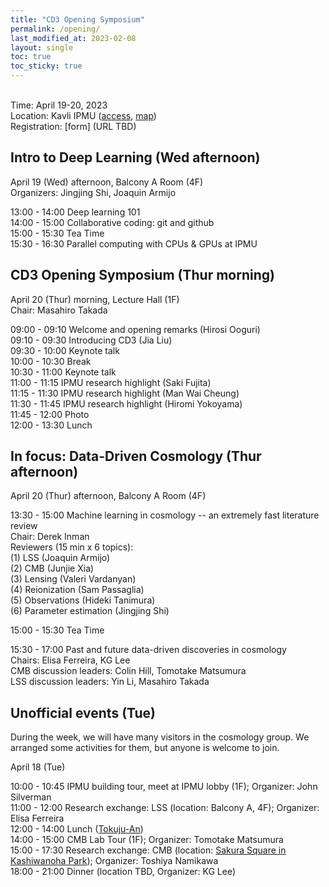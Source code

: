 ```yaml
---
title: "CD3 Opening Symposium"
permalink: /opening/
last_modified_at: 2023-02-08
layout: single
toc: true
toc_sticky: true
---
```


\
Time: April 19-20, 2023\
Location: Kavli IPMU ([access](https://www.ipmu.jp/visitors/access-ipmu), [map](https://goo.gl/maps/hJHkry4p9yiNJfSV7))\
Registration: [form] (URL TBD)

## Intro to Deep Learning (Wed afternoon)
April 19 (Wed) afternoon, Balcony A Room (4F)\
Organizers: Jingjing Shi, Joaquin Armijo

13:00 - 14:00 Deep learning 101\
14:00 - 15:00 Collaborative coding: git and github\
15:00 - 15:30 Tea Time\
15:30 - 16:30 Parallel computing with CPUs & GPUs at IPMU

## CD3 Opening Symposium (Thur morning)
April 20 (Thur) morning, Lecture Hall (1F)\
Chair: Masahiro Takada

09:00 - 09:10 Welcome and opening remarks (Hirosi Ooguri)\
09:10 - 09:30 Introducing CD3 (Jia Liu)\
09:30 - 10:00	Keynote talk\
10:00 - 10:30 Break\
10:30 - 11:00 Keynote talk\
11:00 - 11:15 IPMU research highlight (Saki Fujita)\
11:15 - 11:30 IPMU research highlight (Man Wai Cheung)\
11:30 - 11:45 IPMU research highlight (Hiromi Yokoyama)\
11:45 - 12:00	Photo\
12:00 - 13:30	Lunch

## In focus: Data-Driven Cosmology (Thur afternoon)
April 20 (Thur) afternoon, Balcony A Room (4F)

13:30 - 15:00 Machine learning in cosmology -- an extremely fast literature review\
Chair: Derek Inman\
Reviewers (15 min x 6 topics): \
(1) LSS (Joaquin Armijo)\
(2) CMB (Junjie Xia)\
(3) Lensing (Valeri Vardanyan)\
(4) Reionization (Sam Passaglia)\
(5) Observations (Hideki Tanimura)\
(6) Parameter estimation (Jingjing Shi) 

15:00 - 15:30 Tea Time

15:30 - 17:00 Past and future data-driven discoveries in cosmology\
Chairs: Elisa Ferreira, KG Lee\
CMB discussion leaders: Colin Hill, Tomotake Matsumura\
LSS discussion leaders: Yin Li, Masahiro Takada

## Unofficial events (Tue)
During the week, we will have many visitors in the cosmology group. We arranged some activities for them, but anyone is welcome to join.

April 18 (Tue) 

10:00 - 10:45 IPMU building tour, meet at IPMU lobby (1F); Organizer: John Silverman\
11:00 - 12:00 Research exchange: LSS (location: Balcony A, 4F); Organizer: Elisa Ferreira\
12:00 - 14:00 Lunch ([Tokuju-An](https://goo.gl/maps/3ex8Pt7yfCahaBCN9))\
14:00 - 15:00 CMB Lab Tour (1F); Organizer: Tomotake Matsumura\
15:00 - 17:30 Research exchange: CMB (location: [Sakura Square in Kashiwanoha Park](https://goo.gl/maps/m4huFHdnDEiLqays7)); Organizer: Toshiya Namikawa\
18:00 - 21:00 Dinner (location TBD, Organizer: KG Lee)

